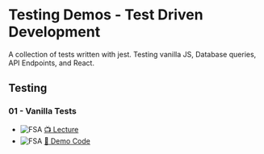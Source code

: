 # Testing Demos - Test Driven Development
A collection of tests written with jest. Testing vanilla JS, Database queries, API Endpoints, and React.

## Testing
### 01 - Vanilla Tests
- ![FSA](/logo.png) [📺 Lecture]()
- ![FSA](/logo.png) [👾 Demo Code](01-vanilla-tests)
